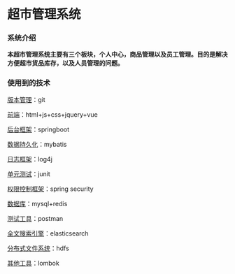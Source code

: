 # 超市管理系统

### 系统介绍

  ​	**本超市管理系统主要有三个板块，个人中心，商品管理以及员工管理。目的是解决方便超市货品库存，以及人员管理的问题。**

### 使用到的技术

<u>版本管理</u>：git

<u>前端</u>：html+js+css+jquery+vue

<u>后台框架</u>：springboot

<u>数据持久化</u>：mybatis

<u>日志框架</u>：log4j

<u>单元测试</u>：junit

<u>权限控制框架</u>：spring security

<u>数据库</u>：mysql+redis

<u>测试工具</u>：postman

<u>全文搜索引擎</u>：elasticsearch

<u>分布式文件系统</u>：hdfs

<u>其他工具</u>：lombok
